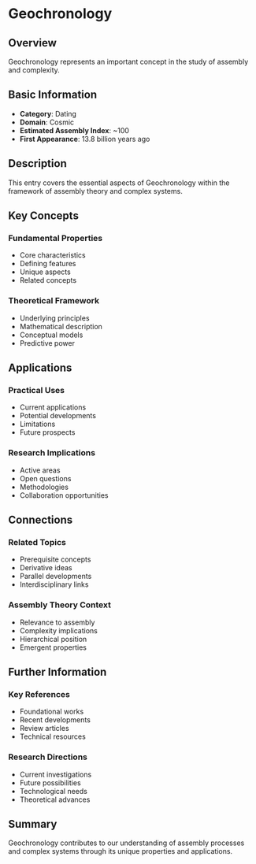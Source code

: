 # Geochronology

## Overview

Geochronology represents an important concept in the study of assembly and complexity.

## Basic Information

- **Category**: Dating
- **Domain**: Cosmic
- **Estimated Assembly Index**: ~100
- **First Appearance**: 13.8 billion years ago

## Description

This entry covers the essential aspects of Geochronology within the framework of assembly theory and complex systems.

## Key Concepts

### Fundamental Properties
- Core characteristics
- Defining features
- Unique aspects
- Related concepts

### Theoretical Framework
- Underlying principles
- Mathematical description
- Conceptual models
- Predictive power

## Applications

### Practical Uses
- Current applications
- Potential developments
- Limitations
- Future prospects

### Research Implications
- Active areas
- Open questions
- Methodologies
- Collaboration opportunities

## Connections

### Related Topics
- Prerequisite concepts
- Derivative ideas
- Parallel developments
- Interdisciplinary links

### Assembly Theory Context
- Relevance to assembly
- Complexity implications
- Hierarchical position
- Emergent properties

## Further Information

### Key References
- Foundational works
- Recent developments
- Review articles
- Technical resources

### Research Directions
- Current investigations
- Future possibilities
- Technological needs
- Theoretical advances

## Summary

Geochronology contributes to our understanding of assembly processes and complex systems through its unique properties and applications.
